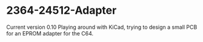# 2364-24512-Adapter
Current version 0.10
Playing around with KiCad, trying to design a small PCB for an EPROM adapter for the C64.
